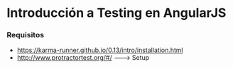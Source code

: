# Introducción a Testing en AngularJS

### Requisitos
- https://karma-runner.github.io/0.13/intro/installation.html
- http://www.protractortest.org/#/ ---> Setup

